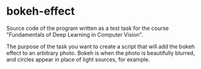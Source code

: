 # bokeh-effect

Source code of the program written as a test task for the course "Fundamentals of Deep Learning in Computer Vision".

The purpose of the task you want to create a script that will add the bokeh effect to an arbitrary
photo. Bokeh is when the photo is beautifully blurred, and circles appear in place of light sources, for example.
